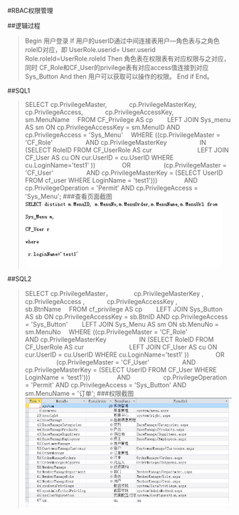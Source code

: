 ﻿#RBAC权限管理

##逻辑过程
>Begin
>用户登录
>If 用户的userID通过中间连接表用户—角色表与之角色roleID对应，即
>UserRole.userid= User.userid
> Role.roleId=UserRole.roleId
>Then 角色表在权限表有对应权限与之对应，同时
>CF_Role和CF_User的privilege表有对应access值连接到对应Sys_Button
>And then
>用户可以获取可以操作的权限。
>End if
>End。

##SQL1

>SELECT cp.PrivilegeMaster,
    cp.PrivilegeMasterKey,
    cp.PrivilegeAccess,
    cp.PrivilegeAccessKey,
    sm.MenuName 
 FROM CF_Privilege AS cp
  LEFT JOIN Sys_menu AS sm ON cp.PrivilegeAccessKey = sm.MenuID AND cp.PrivilegeAccess = 'Sys_Menu'
 WHERE ((cp.PrivilegeMaster = 'CF_Role'
     AND cp.PrivilegeMasterKey
     IN (SELECT RoleID FROM CF_UserRole AS cur
       LEFT JOIN CF_User AS cu ON cur.UserID = cu.UserID WHERE cu.LoginName='test1' ))
    OR
     (cp.PrivilegeMaster = 'CF_User'
     AND cp.PrivilegeMasterKey = (SELECT UserID FROM cf_user WHERE LoginName = 'test1')))
    AND
     cp.PrivilegeOperation = 'Permit' AND cp.PrivilegeAccess = 'Sys_Menu';
###查看页面截图
![结果图](https://github.com/09143516/MIS/blob/master/images/7.JPG)

##SQL2

>SELECT cp.PrivilegeMaster，
    cp.PrivilegeMasterKey ,
    cp.PrivilegeAccess ,
    cp.PrivilegeAccessKey ,
    sb.BtnName 
 FROM cf_privilege AS cp
  LEFT JOIN Sys_Button AS sb ON cp.PrivilegeAccessKey = sb.BtnID AND cp.PrivilegeAccess = 'Sys_Button'
  LEFT JOIN Sys_Menu AS sm ON sb.MenuNo = sm.MenuNo
 WHERE ((cp.PrivilegeMaster = 'CF_Role'
     AND cp.PrivilegeMasterKey
     IN (SELECT RoleID FROM CF_UserRole AS cur
       LEFT JOIN CF_User AS cu ON cur.UserID = cu.UserID WHERE cu.LoginName='test1' ))
    OR
     (cp.PrivilegeMaster = 'CF_User'
     AND cp.PrivilegeMasterKey = (SELECT UserID FROM CF_User WHERE LoginName = 'test1')))
    AND
     cp.PrivilegeOperation = 'Permit' AND cp.PrivilegeAccess = 'Sys_Button' AND sm.MenuName = '订单';
###权限截图
![结果图](https://github.com/09143516/MIS/blob/master/images/8.JPG)